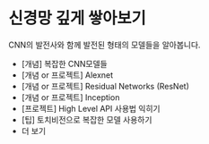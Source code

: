 # 신경망 깊게 쌓아보기

CNN의 발전사와 함께 발전된 형태의 모델들을 알아봅니다.

  * [개념] 복잡한 CNN모델들
  * [개념 or 프로젝트] Alexnet
  * [개념 or 프로젝트] Residual Networks (ResNet)
  * [개념 or 프로젝트] Inception
  * [프로젝트] High Level API 사용법 익히기
  * [팁] 토치비전으로 복잡한 모델 사용하기
  * 더 보기
